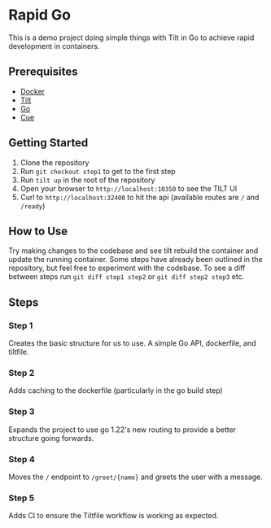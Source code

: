 # Rapid Go

This is a demo project doing simple things with Tilt in Go to achieve rapid development in containers.

## Prerequisites

- [Docker](https://docs.docker.com/get-docker/)
- [Tilt](https://docs.tilt.dev/install.html)
- [Go](https://golang.org/doc/install)
- [Cue](https://cuelang.org)

## Getting Started

1. Clone the repository
2. Run `git checkout step1` to get to the first step
3. Run `tilt up` in the root of the repository
4. Open your browser to `http://localhost:10350` to see the TILT UI
5. Curl to `http://localhost:32400` to hit the api (available routes are `/` and `/ready`)

## How to Use

Try making changes to the codebase and see tilt rebuild the container and update the running container.
Some steps have already been outlined in the repository, but feel free to experiment with the codebase.
To see a diff between steps run `git diff step1 step2` or `git diff step2 step3` etc.

## Steps

### Step 1

Creates the basic structure for us to use.
A simple Go API, dockerfile, and tiltfile.

### Step 2

Adds caching to the dockerfile (particularly in the go build step)

### Step 3

Expands the project to use go 1.22's new routing to provide a better structure going forwards.

### Step 4

Moves the `/` endpoint to `/greet/{name}` and greets the user with a message.

### Step 5

Adds CI to ensure the Tiltfile workflow is working as expected.